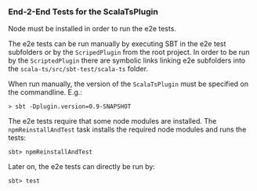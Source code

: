 ### End-2-End Tests for the ScalaTsPlugin

Node must be installed in order to run the e2e tests.

The e2e tests can be run manually by executing SBT in the e2e test subfolders or by the `ScripedPlugin` from the root project. In order to be run by the `ScriptedPlugin` there are symbolic links linking e2e subfolders into the `scala-ts/src/sbt-test/scala-ts` folder.

When run manually, the version of the `ScalaTsPlugin` must be specified on the commandline. E.g.:

```
> sbt -Dplugin.version=0.9-SNAPSHOT
```

The e2e tests require that some node modules are installed. The `npmReinstallAndTest` task installs the required node modules and runs the tests:

```
sbt> npmReinstallAndTest
```

Later on, the e2e tests can directly be run by:

```
sbt> test
```
